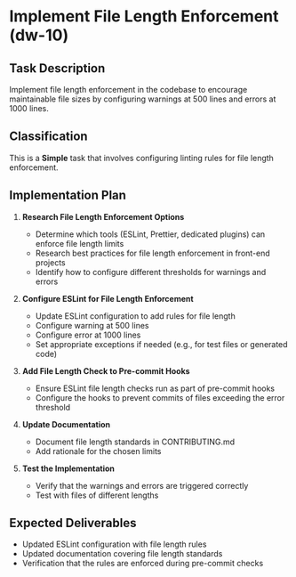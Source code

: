 # Implement File Length Enforcement (dw-10)

## Task Description

Implement file length enforcement in the codebase to encourage maintainable file sizes by configuring warnings at 500 lines and errors at 1000 lines.

## Classification

This is a **Simple** task that involves configuring linting rules for file length enforcement.

## Implementation Plan

1. **Research File Length Enforcement Options**

   - Determine which tools (ESLint, Prettier, dedicated plugins) can enforce file length limits
   - Research best practices for file length enforcement in front-end projects
   - Identify how to configure different thresholds for warnings and errors

2. **Configure ESLint for File Length Enforcement**

   - Update ESLint configuration to add rules for file length
   - Configure warning at 500 lines
   - Configure error at 1000 lines
   - Set appropriate exceptions if needed (e.g., for test files or generated code)

3. **Add File Length Check to Pre-commit Hooks**

   - Ensure ESLint file length checks run as part of pre-commit hooks
   - Configure the hooks to prevent commits of files exceeding the error threshold

4. **Update Documentation**

   - Document file length standards in CONTRIBUTING.md
   - Add rationale for the chosen limits

5. **Test the Implementation**
   - Verify that the warnings and errors are triggered correctly
   - Test with files of different lengths

## Expected Deliverables

- Updated ESLint configuration with file length rules
- Updated documentation covering file length standards
- Verification that the rules are enforced during pre-commit checks
